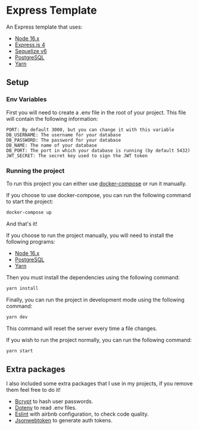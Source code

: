 # Express Template

An Express template that uses:

* [Node 16.x](https://nodejs.org/en/)
* [Express.js 4](https://expressjs.com/) 
* [Sequelize v6](https://sequelize.org/)
* [PostgreSQL](https://www.postgresql.org/)
* [Yarn](https://yarnpkg.com/)

## Setup

### Env Variables

First you will need to create a .env file in the root of your project. This file will contain the following information:

```text
PORT: By default 3000, but you can change it with this variable
DB_USERNAME: The username for your database
DB_PASSWORD: The password for your database
DB_NAME: The name of your database
DB_PORT: The port in which your database is running (by default 5432)
JWT_SECRET: The secret key used to sign the JWT token
```

### Running the project

To run this project you can either use [docker-compose](https://docs.docker.com/compose/) or run it manually.

If you choose to use docker-compose, you can run the following command to start the project:

```bash
docker-compose up
```

And that's it!

If you choose to run the project manually, you will need to install the following programs:

* [Node 16.x](https://nodejs.org/en/)
* [PostgreSQL](https://www.postgresql.org/)
* [Yarn](https://yarnpkg.com/)

Then you must install the dependencies using the following command:

```bash
yarn install
```
Finally, you can run the project in development mode using the following command:

```bash
yarn dev
```

This command will reset the server every time a file changes.

If you wish to run the project normally, you can run the following command:

```bash
yarn start
```

## Extra packages
I also included some extra packages that I use in my projects, if you remove them feel free to do it!
* [Bcrypt](https://github.com/kelektiv/node.bcrypt.js) to hash user passwords.
* [Dotenv](https://github.com/motdotla/dotenv) to read .env files.
* [Eslint](https://eslint.org/) with airbnb configuration, to check code quality.
* [Jsonwebtoken](https://github.com/auth0/node-jsonwebtoken) to generate auth tokens.

